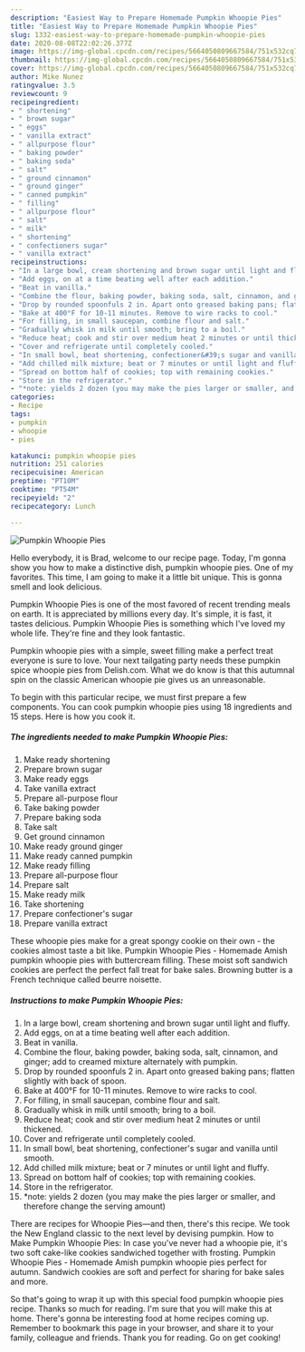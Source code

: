 ```yaml
---
description: "Easiest Way to Prepare Homemade Pumpkin Whoopie Pies"
title: "Easiest Way to Prepare Homemade Pumpkin Whoopie Pies"
slug: 1332-easiest-way-to-prepare-homemade-pumpkin-whoopie-pies
date: 2020-08-08T22:02:26.377Z
image: https://img-global.cpcdn.com/recipes/5664050809667584/751x532cq70/pumpkin-whoopie-pies-recipe-main-photo.jpg
thumbnail: https://img-global.cpcdn.com/recipes/5664050809667584/751x532cq70/pumpkin-whoopie-pies-recipe-main-photo.jpg
cover: https://img-global.cpcdn.com/recipes/5664050809667584/751x532cq70/pumpkin-whoopie-pies-recipe-main-photo.jpg
author: Mike Nunez
ratingvalue: 3.5
reviewcount: 9
recipeingredient:
- " shortening"
- " brown sugar"
- " eggs"
- " vanilla extract"
- " allpurpose flour"
- " baking powder"
- " baking soda"
- " salt"
- " ground cinnamon"
- " ground ginger"
- " canned pumpkin"
- " filling"
- " allpurpose flour"
- " salt"
- " milk"
- " shortening"
- " confectioners sugar"
- " vanilla extract"
recipeinstructions:
- "In a large bowl, cream shortening and brown sugar until light and fluffy."
- "Add eggs, on at a time beating well after each addition."
- "Beat in vanilla."
- "Combine the flour, baking powder, baking soda, salt, cinnamon, and ginger; add to creamed mixture alternately with pumpkin."
- "Drop by rounded spoonfuls 2 in. Apart onto greased baking pans; flatten slightly with back of spoon."
- "Bake at 400°F for 10-11 minutes. Remove to wire racks to cool."
- "For filling, in small saucepan, combine flour and salt."
- "Gradually whisk in milk until smooth; bring to a boil."
- "Reduce heat; cook and stir over medium heat 2 minutes or until thickened."
- "Cover and refrigerate until completely cooled."
- "In small bowl, beat shortening, confectioner&#39;s sugar and vanilla until smooth."
- "Add chilled milk mixture; beat or 7 minutes or until light and fluffy."
- "Spread on bottom half of cookies; top with remaining cookies."
- "Store in the refrigerator."
- "*note: yields 2 dozen (you may make the pies larger or smaller, and therefore change the serving amount)"
categories:
- Recipe
tags:
- pumpkin
- whoopie
- pies

katakunci: pumpkin whoopie pies 
nutrition: 251 calories
recipecuisine: American
preptime: "PT10M"
cooktime: "PT54M"
recipeyield: "2"
recipecategory: Lunch

---
```



![Pumpkin Whoopie Pies](https://img-global.cpcdn.com/recipes/5664050809667584/751x532cq70/pumpkin-whoopie-pies-recipe-main-photo.jpg)

Hello everybody, it is Brad, welcome to our recipe page. Today, I'm gonna show you how to make a distinctive dish, pumpkin whoopie pies. One of my favorites. This time, I am going to make it a little bit unique. This is gonna smell and look delicious.

Pumpkin Whoopie Pies is one of the most favored of recent trending meals on earth. It is appreciated by millions every day. It's simple, it is fast, it tastes delicious. Pumpkin Whoopie Pies is something which I've loved my whole life. They're fine and they look fantastic.

Pumpkin whoopie pies with a simple, sweet filling make a perfect treat everyone is sure to love. Your next tailgating party needs these pumpkin spice whoopie pies from Delish.com. What we do know is that this autumnal spin on the classic American whoopie pie gives us an unreasonable.


To begin with this particular recipe, we must first prepare a few components. You can cook pumpkin whoopie pies using 18 ingredients and 15 steps. Here is how you cook it.

<!--inarticleads1-->

##### The ingredients needed to make Pumpkin Whoopie Pies:

1. Make ready  shortening
1. Prepare  brown sugar
1. Make ready  eggs
1. Take  vanilla extract
1. Prepare  all-purpose flour
1. Take  baking powder
1. Prepare  baking soda
1. Take  salt
1. Get  ground cinnamon
1. Make ready  ground ginger
1. Make ready  canned pumpkin
1. Make ready  filling
1. Prepare  all-purpose flour
1. Prepare  salt
1. Make ready  milk
1. Take  shortening
1. Prepare  confectioner&#39;s sugar
1. Prepare  vanilla extract


These whoopie pies make for a great spongy cookie on their own - the cookies almost taste a bit like. Pumpkin Whoopie Pies - Homemade Amish pumpkin whoopie pies with buttercream filling. These moist soft sandwich cookies are perfect the perfect fall treat for bake sales. Browning butter is a French technique called beurre noisette. 

<!--inarticleads2-->

##### Instructions to make Pumpkin Whoopie Pies:

1. In a large bowl, cream shortening and brown sugar until light and fluffy.
1. Add eggs, on at a time beating well after each addition.
1. Beat in vanilla.
1. Combine the flour, baking powder, baking soda, salt, cinnamon, and ginger; add to creamed mixture alternately with pumpkin.
1. Drop by rounded spoonfuls 2 in. Apart onto greased baking pans; flatten slightly with back of spoon.
1. Bake at 400°F for 10-11 minutes. Remove to wire racks to cool.
1. For filling, in small saucepan, combine flour and salt.
1. Gradually whisk in milk until smooth; bring to a boil.
1. Reduce heat; cook and stir over medium heat 2 minutes or until thickened.
1. Cover and refrigerate until completely cooled.
1. In small bowl, beat shortening, confectioner&#39;s sugar and vanilla until smooth.
1. Add chilled milk mixture; beat or 7 minutes or until light and fluffy.
1. Spread on bottom half of cookies; top with remaining cookies.
1. Store in the refrigerator.
1. *note: yields 2 dozen (you may make the pies larger or smaller, and therefore change the serving amount)


There are recipes for Whoopie Pies—and then, there&#39;s this recipe. We took the New England classic to the next level by devising pumpkin. How to Make Pumpkin Whoopie Pies: In case you&#39;ve never had a whoopie pie, it&#39;s two soft cake-like cookies sandwiched together with frosting. Pumpkin Whoopie Pies - Homemade Amish pumpkin whoopie pies perfect for autumn. Sandwich cookies are soft and perfect for sharing for bake sales and more. 

So that's going to wrap it up with this special food pumpkin whoopie pies recipe. Thanks so much for reading. I'm sure that you will make this at home. There's gonna be interesting food at home recipes coming up. Remember to bookmark this page in your browser, and share it to your family, colleague and friends. Thank you for reading. Go on get cooking!
